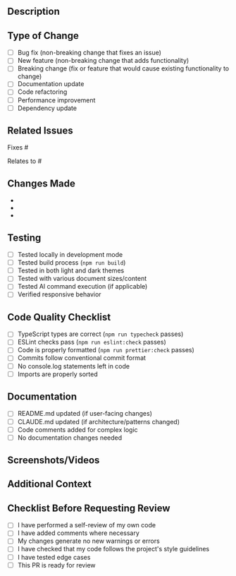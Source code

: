 ## Description

<!-- Provide a clear and concise description of what this PR does -->

## Type of Change

<!-- Mark the relevant option with an "x" -->

- [ ] Bug fix (non-breaking change that fixes an issue)
- [ ] New feature (non-breaking change that adds functionality)
- [ ] Breaking change (fix or feature that would cause existing functionality to change)
- [ ] Documentation update
- [ ] Code refactoring
- [ ] Performance improvement
- [ ] Dependency update

## Related Issues

<!-- Link related issues using #issue_number -->

Fixes #

Relates to #

## Changes Made

<!-- List the main changes in this PR -->

-
-
-

## Testing

<!-- Describe how you tested these changes -->

- [ ] Tested locally in development mode
- [ ] Tested build process (`npm run build`)
- [ ] Tested in both light and dark themes
- [ ] Tested with various document sizes/content
- [ ] Tested AI command execution (if applicable)
- [ ] Verified responsive behavior

## Code Quality Checklist

<!-- Confirm all checks pass -->

- [ ] TypeScript types are correct (`npm run typecheck` passes)
- [ ] ESLint checks pass (`npm run eslint:check` passes)
- [ ] Code is properly formatted (`npm run prettier:check` passes)
- [ ] Commits follow conventional commit format
- [ ] No console.log statements left in code
- [ ] Imports are properly sorted

## Documentation

<!-- Mark what documentation was updated -->

- [ ] README.md updated (if user-facing changes)
- [ ] CLAUDE.md updated (if architecture/patterns changed)
- [ ] Code comments added for complex logic
- [ ] No documentation changes needed

## Screenshots/Videos

<!-- If applicable, add screenshots or videos demonstrating the changes -->

## Additional Context

<!-- Add any other context about the PR here -->

## Checklist Before Requesting Review

- [ ] I have performed a self-review of my own code
- [ ] I have added comments where necessary
- [ ] My changes generate no new warnings or errors
- [ ] I have checked that my code follows the project's style guidelines
- [ ] I have tested edge cases
- [ ] This PR is ready for review
